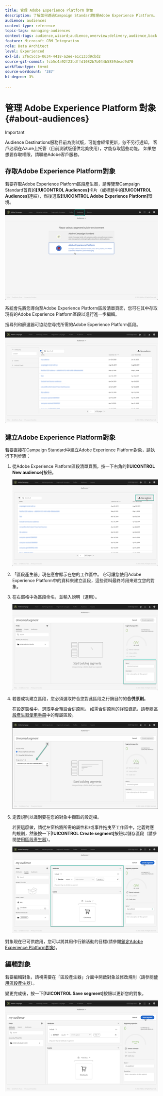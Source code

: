 ```yaml
---
title: 管理 Adobe Experience Platform 對象
description: 了解如何透過Campaign Standard管理Adobe Experience Platform。
audience: audiences
content-type: reference
topic-tags: managing-audiences
context-tags: audience,wizard;audience,overview;delivery,audience,back
feature: Microsoft CRM Integration
role: Data Architect
level: Experienced
exl-id: 2f6c5cc6-0634-4418-a2ee-e1c133d9cbd2
source-git-commit: fcb5c4a92f23bdffd1082b7b044b5859dead9d70
workflow-type: tm+mt
source-wordcount: '387'
ht-degree: 3%

---
```


# 管理 Adobe Experience Platform 對象 {#about-audiences}

>[!IMPORTANT]
>
>Audience Destinations服務目前為測試版，可能會經常更新，恕不另行通知。 客戶必須在Azure上托管（目前測試版僅供北美使用），才能存取這些功能。 如果您想要存取權限，請聯絡Adobe客戶服務。

## 存取Adobe Experience Platform對象

若要存取Adobe Experience Platform區段產生器，請導覽至Campaign Standard首頁的&#x200B;**[!UICONTROL Audiences]**&#x200B;卡片（或標題中的&#x200B;**[!UICONTROL Audiences]**&#x200B;連結），然後選取&#x200B;**[!UICONTROL Adobe Experience Platform]**&#x200B;環境。

![](assets/aep_audiences_access.png)

系統會先將您導向至Adobe Experience Platform區段清單頁面，您可在其中存取現有的Adobe Experience Platform區段以進行進一步編輯。

搜尋列和篩選器可協助您尋找所需的Adobe Experience Platform區段。

![](assets/aep_audiences_list.png)

## 建立Adobe Experience Platform對象

若要直接在Campaign Standard中建立Adobe Experience Platform對象，請執行下列步驟：

1. 從Adobe Experience Platform區段清單頁面，按一下右角的&#x200B;**[!UICONTROL New audience]**&#x200B;按鈕。

   ![](assets/aep_audiences_creation_create.png)

1. 「區段產生器」現在應會顯示在您的工作區中。 它可讓您使用Adobe Experience Platform中的資料來建立區段，這些資料最終將用來建立您的對象。

1. 在右窗格中為區段命名，並輸入說明（選用）。

   ![](assets/aep_audiences_creation_edit_name.png)

1. 若要成功建立區段，您必須選取符合您對此區段之行銷目的的&#x200B;**合併原則**。

   在設定窗格中，選取平台預設合併原則。 如需合併原則的詳細資訊，請參閱[區段產生器使用手冊](https://experienceleague.adobe.com/docs/experience-platform/segmentation/ui/overview.html)中的專屬區段。

   ![](assets/aep_audiences_mergepolicy.png)

1. 定義規則以識別要在您的對象中擷取的設定檔。

   若要這麼做，請從左窗格將所需的屬性和/或事件拖曳至工作區中，定義對應的規則，然後按一下&#x200B;**[!UICONTROL Create segment]**&#x200B;按鈕以儲存區段（請參閱[使用區段產生器](../../integrating/using/aep-using-segment-builder.md)）。

   ![](assets/aep_audiences_creation_query.png)

對象現在已可供啟用，您可以將其用作行銷活動的目標(請參閱[鎖定Adobe Experience Platform對象](../../integrating/using/aep-targeting-audiences.md))。

## 編輯對象

若要編輯對象，請視需要在「區段產生器」介面中開啟對象並修改規則（請參閱[使用區段產生器](../../integrating/using/aep-using-segment-builder.md)）。

變更完成後，按一下&#x200B;**[!UICONTROL Save segment]**&#x200B;按鈕以更新您的對象。

![](assets/aep_audiences_editing.png)

